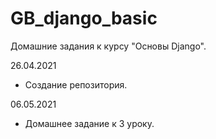 # GB_django_basic
Домашние задания к курсу "Основы Django".

26.04.2021
+ Создание репозитория.

06.05.2021
+ Домашнее задание к 3 уроку.
